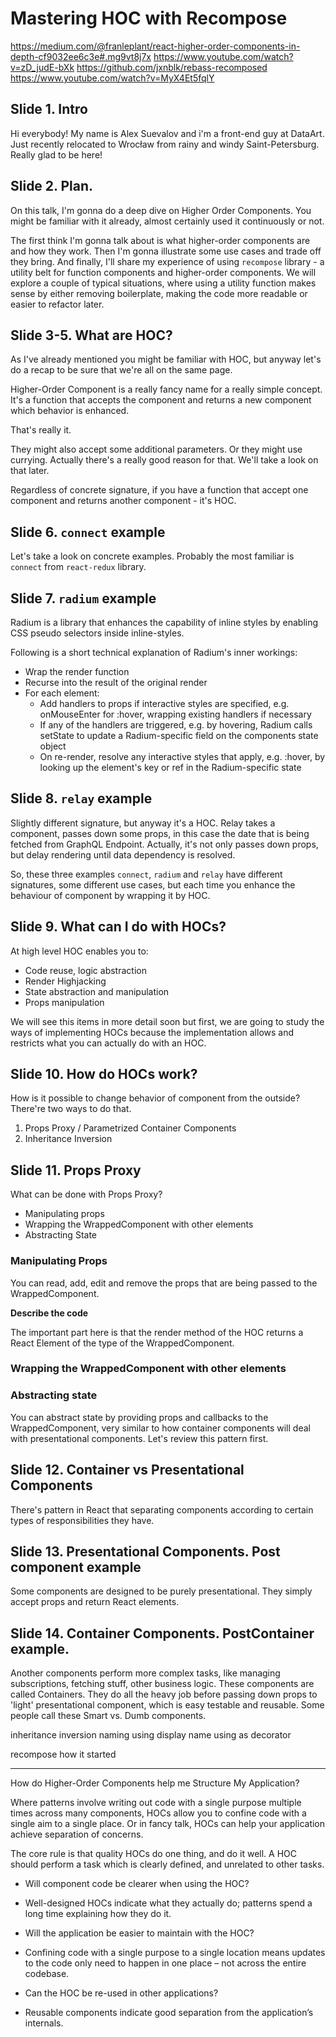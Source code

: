 # Mastering HOC with Recompose

https://medium.com/@franleplant/react-higher-order-components-in-depth-cf9032ee6c3e#.mg9vt8j7x
https://www.youtube.com/watch?v=zD_judE-bXk
https://github.com/jxnblk/rebass-recomposed
https://www.youtube.com/watch?v=MyX4Et5fqlY

## Slide 1. Intro

Hi everybody! My name is Alex Suevalov and i'm a front-end
guy at DataArt. Just recently relocated to Wrocław from 
rainy and windy Saint-Petersburg. Really glad to be here!

## Slide 2. Plan.

On this talk, I'm gonna do a deep dive on Higher Order Components.
You might be familiar with it already, almost certainly used it
continuously or not.

The first think I'm gonna talk about is what higher-order components 
are and how they work. Then I'm gonna illustrate some use cases 
and trade off they bring. And finally, I'll share my experience 
of using `recompose` library - a utility belt for function 
components and higher-order components. We will explore a couple 
of typical situations, where using a utility function 
makes sense by either removing boilerplate, making the code 
more readable or easier to refactor later.

## Slide 3-5. What are HOC?

As I've already mentioned you might be familiar with HOC, but
anyway let's do a recap to be sure that we're all on the same page.

Higher-Order Component is a really fancy name for a really
simple concept. It's a function that accepts the component and 
returns a new component which behavior is enhanced.

That's really it.

They might also accept some additional parameters.
Or they might use currying. Actually there's a really good reason
for that. We'll take a look on that later.

Regardless of concrete signature, if you have a function that accept
one component and returns another component - it's HOC.

## Slide 6. `connect` example

Let's take a look on concrete examples.
Probably the most familiar is `connect` from `react-redux` library.

## Slide 7. `radium` example

Radium is a library that enhances the capability of inline styles by 
enabling CSS pseudo selectors inside inline-styles.

Following is a short technical explanation of Radium's inner workings:

* Wrap the render function
* Recurse into the result of the original render
* For each element:
  * Add handlers to props if interactive styles are specified, e.g. onMouseEnter for :hover, wrapping existing handlers if necessary
  * If any of the handlers are triggered, e.g. by hovering, Radium calls setState to update a Radium-specific field on the components state object
  * On re-render, resolve any interactive styles that apply, e.g. :hover, by looking up the element's key or ref in the Radium-specific state

## Slide 8. `relay` example

Slightly different signature, but anyway it's a HOC. Relay takes a component,
passes down some props, in this case the date that is being fetched from 
GraphQL Endpoint. Actually, it's not only passes down props, but delay
rendering until data dependency is resolved.

So, these three examples `connect`, `radium` and `relay` have different
signatures, some different use cases, but each time you enhance the 
behaviour of component by wrapping it by HOC.

## Slide 9. What can I do with HOCs?

At high level HOC enables you to:

* Code reuse, logic abstraction
* Render Highjacking
* State abstraction and manipulation
* Props manipulation

We will see this items in more detail soon but first, we are going 
to study the ways of implementing HOCs because the implementation 
allows and restricts what you can actually do with an HOC.

## Slide 10. How do HOCs work?

How is it possible to change behavior of component from the outside?
There're two ways to do that.

1. Props Proxy / Parametrized Container Components
2. Inheritance Inversion

## Slide 11. Props Proxy

What can be done with Props Proxy?

* Manipulating props
* Wrapping the WrappedComponent with other elements
* Abstracting State

### Manipulating Props

You can read, add, edit and remove the props that are being passed 
to the WrappedComponent.

**Describe the code**

The important part here is that the render method of the HOC returns 
a React Element of the type of the WrappedComponent.

### Wrapping the WrappedComponent with other elements

### Abstracting state

You can abstract state by providing props and callbacks to the WrappedComponent, 
very similar to how container components will deal with presentational components.
Let's review this pattern first.

## Slide 12. Container vs Presentational Components

There's pattern in React that separating components according to certain
types of responsibilities they have.

## Slide 13. Presentational Components. Post component example

Some components are designed to be purely presentational. They simply
accept props and return React elements.

## Slide 14. Container Components. PostContainer example.

Another components perform more complex tasks, like managing 
subscriptions, fetching stuff, other business logic. These components
are called Containers. They do all the heavy job before passing
down props to 'light' presentational component, which is easy
testable and reusable. Some people call these Smart vs. Dumb components.

inheritance inversion
naming using display name
using as decorator

recompose
how it started

-----------------------------------------------------------------------

How do Higher-Order Components help me Structure My Application?

Where patterns involve writing out code with a single purpose multiple 
times across many components, HOCs allow you to confine code with 
a single aim to a single place. Or in fancy talk, HOCs can help 
your application achieve separation of concerns.


The core rule is that quality HOCs do one thing, and do it well. 
A HOC should perform a task which is clearly defined, 
and unrelated to other tasks.

- Will component code be clearer when using the HOC? 
- Well-designed HOCs indicate what they actually do; patterns spend a long time explaining how they do it.

- Will the application be easier to maintain with the HOC?
- Confining code with a single purpose to a single location 
  means updates to the code only need to happen in one place – 
  not across the entire codebase.
  
- Can the HOC be re-used in other applications?
- Reusable components indicate good separation from the application’s internals.


